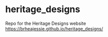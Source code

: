 # heritage_designs
Repo for the Heritage Designs website
<br>
https://brheajessie.github.io/heritage_designs/
